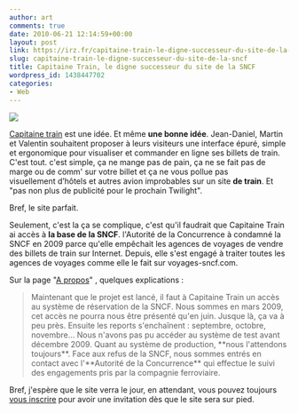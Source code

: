 ```yaml
---
author: art
comments: true
date: 2010-06-21 12:14:59+00:00
layout: post
link: https://irz.fr/capitaine-train-le-digne-successeur-du-site-de-la-sncf/
slug: capitaine-train-le-digne-successeur-du-site-de-la-sncf
title: Capitaine Train, le digne successeur du site de la SNCF
wordpress_id: 1438447702
categories:
- Web
---
```


[![](https://static.irz.fr/2010/06/capitaine-train.png)](https://www.capitainetrain.com/welcome/5aade0)

[Capitaine train](https://www.capitainetrain.com/welcome/5aade0) est une idée. Et même **une bonne idée**. Jean-Daniel, Martin et Valentin souhaitent proposer à leurs visiteurs une interface épuré, simple et ergonomique pour visualiser et commander en ligne ses billets de train. C'est tout. c'est simple, ça ne mange pas de pain, ça ne se fait pas de marge ou de comm' sur votre billet et ça ne vous pollue pas visuellement d’hôtels et autres avion improbables sur un site **de train**. Et "pas non plus de publicité pour le prochain Twilight".

Bref, le site parfait.

Seulement, c'est la ça se complique, c'est qu'il faudrait que Capitaine Train ai accès à **la base de la SNCF**. l'Autorité de la Concurrence à condamné la SNCF en 2009 parce qu'elle empêchait les agences de voyages de vendre des billets de train sur Internet. Depuis, elle s'est engagé à traiter toutes les agences de voyages comme elle le fait sur voyages-sncf.com.

Sur la page "[A propos](http://www.capitainetrain.com/about)" , quelques explications :


<blockquote>Maintenant que le projet est lancé, il faut à Capitaine Train un accès au système de réservation de la SNCF. Nous sommes en mars 2009, cet accès ne pourra nous être présenté qu'en juin. Jusque là, ça va à peu près. Ensuite les reports s'enchaînent : septembre, octobre, novembre... Nous n'avons pas pu accéder au système de test avant décembre 2009. Quant au système de production, **nous l'attendons toujours**. Face aux refus de la SNCF, nous sommes entrés en contact avec l'**Autorité de la Concurrence** qui effectue le suivi des engagements pris par la compagnie ferroviaire.</blockquote>


Bref, j'espère que le site verra le jour, en attendant, vous pouvez toujours [vous inscrire](https://www.capitainetrain.com/welcome/5aade0) pour avoir une invitation dès que le site sera sur pied.
